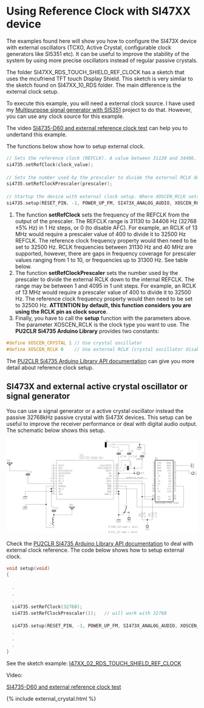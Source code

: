 # Using Reference Clock with SI47XX device

The examples found here will show you how to configure the SI473X device with external oscillators (TCXO, Active Crystal, configurable clock generators like SI5351 etc). It can be useful to improve the stability of the system by using more precise oscillators instead of regular passive crystals. 

The folder SI47XX_RDS_TOUCH_SHIELD_REF_CLOCK has a sketch that uses the mcufriend TFT touch Display Shield. This sketch is very similar to the sketch found on SI47XX_10_RDS folder. The main difference is the external clock setup. 

To execute this example, you will need a external clock source. I have used my [Multipurpose signal generator with SI5351](https://github.com/pu2clr/SI5351) project to do that. However, you can use any clock source for this example.

The video [SI4735-D60 and external reference clock test](https://youtu.be/Jgh3ScQUudE) can help you to undertand this example. 


The functions below show how to setup external clock.

```cpp
// Sets the reference clock (REFCLK). A value between 31130 and 34406. Better 32768 Hz.
si4735.setRefClock(clock_value); 

// Sets the number used by the prescaler to divide the external RCLK down to the internal REFCLK  
si4735.setRefClockPrescaler(prescaler);   

// Startup the device with external clock setup. Where XOSCEN_RCLK sets the system to use the external clock
si4735.setup(RESET_PIN, -1, POWER_UP_FM, SI473X_ANALOG_AUDIO, XOSCEN_RCLK); 

```

1. The function __setRefClock__ sets the frequency of the REFCLK from the output of the prescaler. The REFCLK range is 31130 to 34406 Hz (32768 ±5% Hz) in 1 Hz steps, or 0 (to disable AFC). For example, an RCLK of 13 MHz would require a prescaler value of 400 to divide it to 32500 Hz REFCLK. The reference clock frequency property would then need to be set to 32500 Hz. RCLK frequencies between 31130 Hz and 40 MHz are supported, however, there are gaps in frequency coverage for prescaler values ranging from 1 to 10, or frequencies up to 31300 Hz. See table below.
2. The function __setRefClockPrescaler__ sets the number used by the prescaler to divide the external RCLK down to the internal REFCLK. The range may be between 1 and 4095 in 1 unit steps. For example, an RCLK of 13 MHz would require a prescaler value of 400 to divide it to 32500 Hz. The reference clock frequency property would then need to be set to 32500 Hz. __ATTENTION by default, this function considers you are using the RCLK pin as clock source__.
3. Finally, you have to call the __setup__ function with the parameters above. The parameter XOSCEN_RCLK is the clock type you want to use. The __PU2CLR Si4735 Arduino Library__ provides two constants: 

```cpp 
#define XOSCEN_CRYSTAL 1 // Use crystal oscillator
#define XOSCEN_RCLK 0    // Use external RCLK (crystal oscillator disabled).
```

The [PU2CLR Si4735 Arduino Library API documentation](https://pu2clr.github.io/SI4735/extras/apidoc/html/group__group07.html) can give you more detail about reference clock setup.



## SI473X and external active crystal oscillator or signal generator

You can use a signal generator or a active crystal oscillator instead the passive 32768kHz passive crystal with Si473X devices. This setup can be useful to improve the receiver performance or deal with digital audio output. The schematic below shows this setup. 


![SI473X and external active crystal oscillator or signal generator](../../extras/images/schematic_basic_active_crystal_osc.png)

Check the [PU2CLR SI4735 Arduino Library API documentation](https://pu2clr.github.io/SI4735/extras/apidoc/html/) to deal with external clock reference. The code below shows how to setup external clock. 

```cpp
void setup(void)
{

  .
  .
  .
  si4735.setRefClock(32768);
  si4735.setRefClockPrescaler(1);   // will work with 32768  
 
  si4735.setup(RESET_PIN, -1, POWER_UP_FM, SI473X_ANALOG_AUDIO, XOSCEN_RCLK);
  .
  .
  .
}
```

See the sketch example: [I47XX_02_RDS_TOUCH_SHIELD_REF_CLOCK](https://github.com/pu2clr/SI4735/tree/master/examples/TOOLS/SI47XX_99_NO_CRYSTAL)

Video: 

[SI4735-D60 and external reference clock test](https://youtu.be/Jgh3ScQUudE)

{% include external_crystal.html %}



